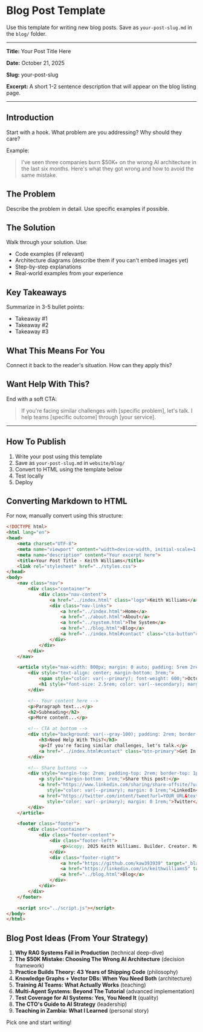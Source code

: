# Blog Post Template

Use this template for writing new blog posts. Save as `your-post-slug.md` in the `blog/` folder.

---

**Title:** Your Post Title Here

**Date:** October 21, 2025

**Slug:** your-post-slug

**Excerpt:** A short 1-2 sentence description that will appear on the blog listing page.

---

## Introduction

Start with a hook. What problem are you addressing? Why should they care?

Example:
> I've seen three companies burn $50K+ on the wrong AI architecture in the last six months. Here's what they got wrong and how to avoid the same mistake.

## The Problem

Describe the problem in detail. Use specific examples if possible.

## The Solution

Walk through your solution. Use:
- Code examples (if relevant)
- Architecture diagrams (describe them if you can't embed images yet)
- Step-by-step explanations
- Real-world examples from your experience

## Key Takeaways

Summarize in 3-5 bullet points:
- Takeaway #1
- Takeaway #2
- Takeaway #3

## What This Means For You

Connect it back to the reader's situation. How can they apply this?

## Want Help With This?

End with a soft CTA:
> If you're facing similar challenges with [specific problem], let's talk. I help teams [specific outcome] through [your service].

---

## How To Publish

1. Write your post using this template
2. Save as `your-post-slug.md` in `website/blog/`
3. Convert to HTML using the template below
4. Test locally
5. Deploy

## Converting Markdown to HTML

For now, manually convert using this structure:

```html
<!DOCTYPE html>
<html lang="en">
<head>
    <meta charset="UTF-8">
    <meta name="viewport" content="width=device-width, initial-scale=1.0">
    <meta name="description" content="Your excerpt here">
    <title>Your Post Title - Keith Williams</title>
    <link rel="stylesheet" href="../styles.css">
</head>
<body>
    <nav class="nav">
        <div class="container">
            <div class="nav-content">
                <a href="../index.html" class="logo">Keith Williams</a>
                <div class="nav-links">
                    <a href="../index.html">Home</a>
                    <a href="../about.html">About</a>
                    <a href="../system.html">The System</a>
                    <a href="../blog.html">Blog</a>
                    <a href="../index.html#contact" class="cta-button">Work With Me</a>
                </div>
            </div>
        </div>
    </nav>

    <article style="max-width: 800px; margin: 0 auto; padding: 5rem 2rem;">
        <div style="text-align: center; margin-bottom: 3rem;">
            <span style="color: var(--primary); font-weight: 600;">October 21, 2025</span>
            <h1 style="font-size: 2.5rem; color: var(--secondary); margin: 1rem 0;">Your Post Title</h1>
        </div>

        <!-- Your content here -->
        <p>Paragraph text...</p>
        <h2>Subheading</h2>
        <p>More content...</p>

        <!-- CTA at bottom -->
        <div style="background: var(--gray-100); padding: 2rem; border-radius: var(--radius); margin-top: 3rem; text-align: center;">
            <h3>Need Help With This?</h3>
            <p>If you're facing similar challenges, let's talk.</p>
            <a href="../index.html#contact" class="btn-primary">Get In Touch →</a>
        </div>

        <!-- Share buttons -->
        <div style="margin-top: 2rem; padding-top: 2rem; border-top: 1px solid var(--gray-200); text-align: center;">
            <p style="margin-bottom: 1rem;">Share this post:</p>
            <a href="https://www.linkedin.com/sharing/share-offsite/?url=YOUR_URL" target="_blank" 
               style="color: var(--primary); margin: 0 1rem;">LinkedIn</a>
            <a href="https://twitter.com/intent/tweet?url=YOUR_URL&text=YOUR_TITLE" target="_blank"
               style="color: var(--primary); margin: 0 1rem;">Twitter</a>
        </div>
    </article>

    <footer class="footer">
        <div class="container">
            <div class="footer-content">
                <div class="footer-left">
                    <p>&copy; 2025 Keith Williams. Builder. Creator. Magician. Sage. Explorer.</p>
                </div>
                <div class="footer-right">
                    <a href="https://github.com/kaw393939" target="_blank">GitHub</a>
                    <a href="https://linkedin.com/in/keithwilliams5" target="_blank">LinkedIn</a>
                    <a href="../blog.html">Blog</a>
                </div>
            </div>
        </div>
    </footer>

    <script src="../script.js"></script>
</body>
</html>
```

## Blog Post Ideas (From Your Strategy)

1. **Why RAG Systems Fail in Production** (technical deep-dive)
2. **The $50K Mistake: Choosing The Wrong AI Architecture** (decision framework)
3. **Practice Builds Theory: 43 Years of Shipping Code** (philosophy)
4. **Knowledge Graphs + Vector DBs: When You Need Both** (architecture)
5. **Training AI Teams: What Actually Works** (teaching)
6. **Multi-Agent Systems: Beyond The Tutorial** (advanced implementation)
7. **Test Coverage for AI Systems: Yes, You Need It** (quality)
8. **The CTO's Guide to AI Strategy** (leadership)
9. **Teaching in Zambia: What I Learned** (personal story)

Pick one and start writing!
